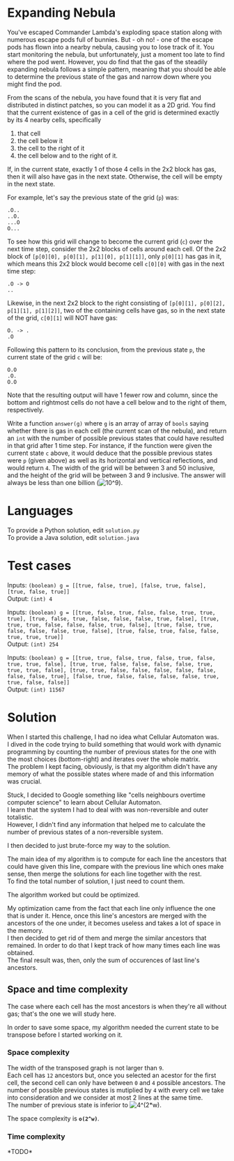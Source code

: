 Expanding Nebula
================

You've escaped Commander Lambda's exploding space station along with numerous escape pods full of bunnies. But - oh no! - one of the escape pods has flown into a nearby nebula, causing you to lose track of it. You start monitoring the nebula, but unfortunately, just a moment too late to find where the pod went. However, you do find that the gas of the steadily expanding nebula follows a simple pattern, meaning that you should be able to determine the previous state of the gas and narrow down where you might find the pod.

From the scans of the nebula, you have found that it is very flat and distributed in distinct patches, so you can model it as a 2D grid. You find that the current existence of gas in a cell of the grid is determined exactly by its 4 nearby cells, specifically
1. that cell
2. the cell below it
3. the cell to the right of it
4. the cell below and to the right of it. 

If, in the current state, exactly 1 of those 4 cells in the 2x2 block has gas, then it will also have gas in the next state. Otherwise, the cell will be empty in the next state.

For example, let's say the previous state of the grid (`p`) was:
```
.O..
..O.
...O
O...
```

To see how this grid will change to become the current grid (`c`) over the next time step, consider the 2x2 blocks of cells around each cell.  Of the 2x2 block of `[p[0][0], p[0][1], p[1][0], p[1][1]]`, only `p[0][1]` has gas in it, which means this 2x2 block would become cell `c[0][0]` with gas in the next time step:
```
.O -> O
..
```

Likewise, in the next 2x2 block to the right consisting of `[p[0][1], p[0][2], p[1][1], p[1][2]]`, two of the containing cells have gas, so in the next state of the grid, `c[0][1]` will NOT have gas:
```
O. -> .
.O
```

Following this pattern to its conclusion, from the previous state `p`, the current state of the grid `c` will be:
```
O.O
.O.
O.O
```

Note that the resulting output will have 1 fewer row and column, since the bottom and rightmost cells do not have a cell below and to the right of them, respectively.

Write a function `answer(g)` where `g` is an array of array of `bools` saying whether there is gas in each cell (the current scan of the nebula), and return an `int` with the number of possible previous states that could have resulted in that grid after 1 time step.  For instance, if the function were given the current state `c` above, it would deduce that the possible previous states were `p` (given above) as well as its horizontal and vertical reflections, and would return `4`. The width of the grid will be between 3 and 50 inclusive, and the height of the grid will be between 3 and 9 inclusive.  The answer will always be less than one billion (![10^9](http://latex.codecogs.com/svg.latex?\inline&space;10^{9})).

Languages
=========

To provide a Python solution, edit `solution.py`
<br>
To provide a Java solution, edit `solution.java`

Test cases
==========

Inputs: `(boolean) g = [[true, false, true], [false, true, false], [true, false, true]]`
<br>
Output: `(int) 4`

Inputs: `(boolean) g = [[true, false, true, false, false, true, true, true], [true, false, true, false, false, false, true, false], [true, true, true, false, false, false, true, false], [true, false, true, false, false, false, true, false], [true, false, true, false, false, true, true, true]]`
<br>
Output: `(int) 254`

Inputs: `(boolean) g = [[true, true, false, true, false, true, false, true, true, false], [true, true, false, false, false, false, true, true, true, false], [true, true, false, false, false, false, false, false, false, true], [false, true, false, false, false, false, true, true, false, false]]`
<br>
Output: `(int) 11567`

Solution
========

When I started this challenge, I had no idea what Cellular Automaton was. 
<br>
I dived in the code trying to build something that would work with dynamic programming by counting the number of previous states for the one with the most choices (bottom-right) and iterates over the whole matrix.
<br>
The problem I kept facing, obviously, is that my algorithm didn't have any memory of what the possible states where made of and this information was crucial.

Stuck, I decided to Google something like "cells neighbours overtime computer science" to learn about Cellular Automaton.
<br>
I learn that the system I had to deal with was non-reversible and outer totalistic.
<br>
However, I didn't find any information that helped me to calculate the number of previous states of a non-reversible system.

I then decided to just brute-force my way to the solution.

The main idea of my algorithm is to compute for each line the ancestors that could have given this line, compare with the previous line which ones make sense, then merge the solutions for each line together with the rest.
<br>
To find the total number of solution, I just need to count them.

The algorithm worked but could be optimized.

My optimization came from the fact that each line only influence the one that is under it. Hence, once this line's ancestors are merged with the ancestors of the one under, it becomes useless and takes a lot of space in the memory. 
<br>
I then decided to get rid of them and merge the similar ancestors that remained. In order to do that I kept track of how many times each line was obtained.
<br>
The final result was, then, only the sum of occurences of last line's ancestors.

## Space and time complexity
The case where each cell has the most ancestors is when they're all without gas; that's the one we will study here.

In order to save some space, my algorithm needed the current state to be transpose before I started working on it.

### Space complexity
The width of the transposed graph is not larger than `9`.
<br>
Each cell has `12` ancestors but, once you selected an acestor for the first cell, the second cell can only have between `0` and `4` possible ancestors. The number of possible previous states is mutiplied by `4` with every cell we take into consideration and we consider at most 2 lines at the same time.
<br>
The number of previous state is inferior to ![4^(2\*w)](http://latex.codecogs.com/svg.latex?\inline&space;4^{2*w}).

The space complexity is **`o(2^w)`**.

### Time complexity
\*TODO\*
